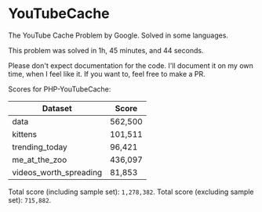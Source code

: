 # YouTubeCache
The YouTube Cache Problem by Google. Solved in some languages.

This problem was solved in 1h, 45 minutes, and 44 seconds.

Please don't expect documentation for the code. I'll document it on my own time, when I feel like it. 
If you want to, feel free to make a PR. 

Scores for PHP-YouTubeCache:

|Dataset   	            |Score   	|
|---	                |---	    |
|data                   |562,500    |
|kittens   	            |101,511   	|
|trending_today         |96,421   	|
|me_at_the_zoo          |436,097   	|
|videos_worth_spreading |81,853     |

Total score (including sample set): `1,278,382`.
Total score (excluding sample set): `715,882`.